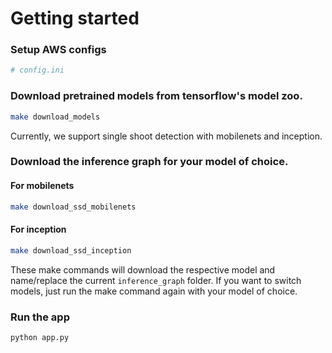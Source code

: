 # Getting started

### Setup AWS configs

```bash
# config.ini
```

### Download pretrained models from tensorflow's model zoo.

```bash
make download_models
```

Currently, we support single shoot detection with mobilenets and inception.

### Download the inference graph for your model of choice.

#### For mobilenets

```bash
make download_ssd_mobilenets
```

#### For inception

```bash
make download_ssd_inception
```

These make commands will download the respective model and name/replace the current `inference_graph` folder. If you want to switch models, just run the make command again with your model of choice.

### Run the app

```bash
python app.py
```
